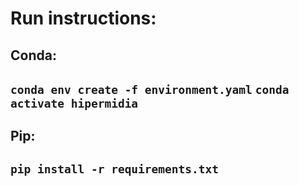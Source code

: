 # Run instructions:
## Conda:
`conda env create -f environment.yaml`
`conda activate hipermidia`
------------
## Pip:
`pip install -r requirements.txt`
-----------------